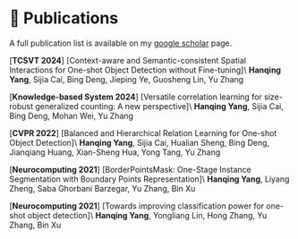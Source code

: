 
# 📝 Publications 


A full publication list is available on my [google scholar](https://scholar.google.com/citations?hl=en&user=sXXg1LQAAAAJ) page.

[**TCSVT 2024**] [Context-aware and Semantic-consistent Spatial Interactions for One-shot Object Detection without Fine-tuning]\\
**Hanqing Yang**, Sijia Cai, Bing Deng, Jieping Ye, Guosheng Lin, Yu Zhang

[**Knowledge-based System 2024**] [Versatile correlation learning for size-robust generalized counting: A new perspective]\\
**Hanqing Yang**, Sijia Cai, Bing Deng, Mohan Wei, Yu Zhang

[**CVPR 2022**] [Balanced and Hierarchical Relation Learning for One-shot Object Detection]\\
**Hanqing Yang**, Sijia Cai, Hualian Sheng, Bing Deng, Jianqiang Huang, Xian-Sheng Hua, Yong Tang, Yu Zhang

[**Neurocomputing 2021**] [BorderPointsMask: One-Stage Instance Segmentation with Boundary Points Representation]\\
**Hanqing Yang**, Liyang Zheng, Saba Ghorbani Barzegar, Yu Zhang, Bin Xu

[**Neurocomputing 2021**] [Towards improving classification power for one-shot object detection]\\
**Hanqing Yang**, Yongliang Lin, Hong Zhang, Yu Zhang, Bin Xu
